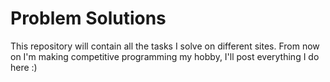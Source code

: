 # Problem Solutions

This repository will contain all the tasks I solve on different sites. From now on I'm making competitive programming my hobby, I'll post everything I do here :)